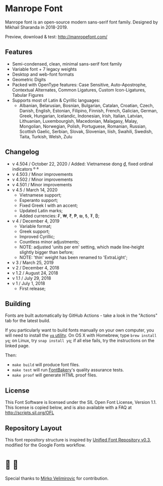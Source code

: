 # Manrope Font
Manrope font is an open-source modern sans-serif font family. Designed by Mikhail Sharanda in 2018-2019.

Preview, download & test: http://manropefont.com/

## Features
- Semi-condensed, clean, minimal sans-serif font family
- Variable font + 7 legacy weights
- Desktop and web-font formats
- Geometric Digits
- Packed with OpenType features: Case Sensitive, Auto-Apostrophe, Contextual Alternates, Common Ligatures, Custom Icon-Ligatures, Tabular Figures
- Supports most of Latin & Cyrillic languages:
	- Albanian, Belarusian, Bosnian, Bulgarian, Catalan, Croatian, Czech, Danish, English, Estonian, Filipino, Finnish, French, Galician, German, Greek, Hungarian, Icelandic, Indonesian, Irish, Italian, Latvian, Lithuanian, Luxembourgish, Macedonian, Malagasy, Malay, Mongolian, Norwegian, Polish, Portuguese, Romanian, Russian, Scottish Gaelic, Serbian, Slovak, Slovenian, liish, Swahili, Swedish, Taita, Turkish, Welsh, Zulu

## Changelog
- v 4.504 / October 22, 2020 / Added: Vietnamese dong ₫, fixed ordinal indicators º ª
- v 4.503 / Minor improvements
- v 4.502 / Minor improvements
- v 4.501 / Minor improvements
- v 4.5 / March 14, 2020
	- Vietnamese support;
	- Esperanto support;
	- Fixed Greek I with an accent;
	- Updated Latin marks;
	- Added currencies: ₣, ₩, ₹, ₱, ₪, ₺, ₮, ₿;
- v 4 / December 4, 2019
	- Variable format;
	- Greek support;
	- Improved Cyrillic;
	- Countless minor adjustments;
	- NOTE: adjusted 'units per em' setting, which made line-height slightly bigger than before;
	- NOTE: 'thin' weight has been renamed to 'ExtraLight';
- v 3 / March 25, 2019
- v 2 / December 4, 2018
- v 1.2 / August 24, 2018
- v 1.1 / July 29, 2018
- v 1 / July 1, 2018
	- First release;


## Building

Fonts are built automatically by GitHub Actions - take a look in the "Actions" tab for the latest build.

If you particularly want to build fonts manually on your own computer, you will need to install the [`yq` utility](https://github.com/mikefarah/yq). On OS X with Homebrew, type `brew install yq`; on Linux, try `snap install yq`; if all else fails, try the instructions on the linked page.

Then:

* `make build` will produce font files.
* `make test` will run [FontBakery](https://github.com/googlefonts/fontbakery)'s quality assurance tests.
* `make proof` will generate HTML proof files.

## License

This Font Software is licensed under the SIL Open Font License, Version 1.1.
This license is copied below, and is also available with a FAQ at
http://scripts.sil.org/OFL

## Repository Layout

This font repository structure is inspired by [Unified Font Repository v0.3](https://github.com/unified-font-repository/Unified-Font-Repository), modified for the Google Fonts workflow.


# 🤜 🤛
Special thanks to [Mirko Velimirovic](https://mirkovelimirovic.com/) for contribution.
